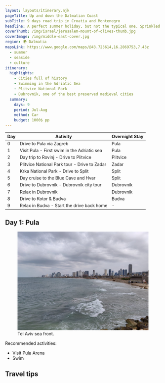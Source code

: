 ```yaml
---
layout: layouts/itinerary.njk
pageTitle: Up and down the Dalmatian Coast
subTitle: 9 days road trip in Croatia and Montenegro
headline: A perfect summer holiday, but not the typical one. Sprinkled with sunbathing and swimming, this itinerary takes you through the most beautiful cities on the coast of Dalmatia, from Rovinj, Croatia to Budva, Montenegro.
coverThumb: /img/israel/jerusalem-mount-of-olives-thumb.jpg
coverImage: /img/middle-east-cover.jpg
region: 🌍 Dalmatia
mapsLink: https://www.google.com/maps/@43.723614,16.2869753,7.43z
  - summer
  - seaside
  - culture
itinerary:
  highlights:
    - Cities full of history
    - Swimming in the Adriatic Sea
    - Plitvice National Park
    - Dubrovnik, one of the best preserved medieval cities
  summary:
    days: 9
    period: Jul-Aug
    method: Car
    budget: 1000$ pp
---
```


| Day | Activity                                     | Overnight Stay |
| --- | -------------------------------------------- | -------------- |
| 0   | Drive to Pula via Zagreb                     | Pula           |
| 1   | Visit Pula - First swim in the Adriatic sea  | Pula           |
| 2   | Day trip to Rovinj - Drive to Plitvice       | Plitvice       |
| 3   | Plitvice National Park tour - Drive to Zadar | Zadar          |
| 4   | Krka National Park - Drive to Split          | Split          |
| 5   | Day cruise to the Blue Cave and Hvar         | Split          |
| 6   | Drive to Dubrovnik - Dubrovnik city tour     | Dubrovnik      |
| 7   | Relax in Dubrovnik                           | Dubrovnik      |
| 8   | Drive to Kotor & Budva                       | Budva          |
| 9   | Relax in Budva - Start the drive back home   | -              |

## Day 1: Pula

<figure>
  <img src="/img/israel/tel-aviv-panorama.jpg" alt="">
  <figcaption>Tel Aviv sea front.</figcaption>
</figure>

Recommended activities:

- Visit Pula Arena
- Swim

## Travel tips

